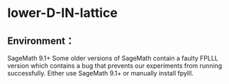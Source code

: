 # lower-D-IN-lattice

## Environment：
SageMath 9.1+
Some older versions of SageMath contain a faulty FPLLL version which contains a bug that prevents our experiments from running successfully. Either use SageMath 9.1+ or manually install fpylll.
